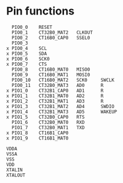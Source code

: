 # Pin functions

      PIO0_0    RESET
      PIO0_1    CT32B0_MAT2   CLKOUT
      PIO0_2    CT16B0_CAP0   SSEL0
      PIO0_3
    x PIO0_4    SCL
    x PIO0_5    SDA
    x PIO0_6    SCK0
    x PIO0_7    CTS
      PIO0_8    CT16B0_MAT0   MISO0
      PIO0_9    CT16B0_MAT1   MOSI0
      PIO0_10   CT16B0_MAT2   SCK0     SWCLK
      PIO0_11   CT32B0_MAT3   AD0      R
    x PIO1_0    CT32B1_CAP0   AD1      R
    x PIO1_1    CT32B1_MAT0   AD2      R
    x PIO1_2    CT32B1_MAT1   AD3      R
    x PIO1_3    CT32B1_MAT2   AD4      SWDIO
    x PIO1_4    CT32B1_MAT3   AD5      WAKEUP
    x PIO1_5    CT32B0_CAP0   RTS
      PIO1_6    CT32B0_MAT0   RXD
      PIO1_7    CT32B0_MAT1   TXD
    x PIO1_8    CT16B1_CAP0
    x PIO1_9    CT16B1_MAT0

    VDDA
    VSSA
    VSS
    VDD
    XTALIN
    XTALOUT

